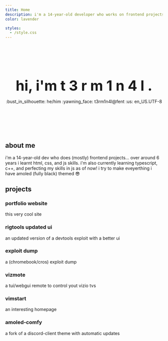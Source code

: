 ```yaml
---
title: Home
description: i'm a 14-year-old developer who works on frontend projects and has been programming for 6 years.
color: lavender

styles:
  - /style.css
---
```


<div style="text-align:center;position:relative;margin: 120px 0;">
  <h1 style="position:relative;z-index:10;font-size: 3.2em;margin:15px 0;">
    hi, i'm <span class="letters">
      <span class="letter">t</span>
      <span class="letter">3</span>
      <span class="letter">r</span>
      <span class="letter">m</span>
      <span class="letter">1</span>
      <span class="letter">n</span>
      <span class="letter">4</span>
      <span class="letter">l</span>
      <span class="period">.</span>
    </span>
  </h1>
  <div style="position:relative;z-index:10;">
    <span class="chip">:bust_in_silhouette: he/him</span>
    <span class="chip">:yawning_face: t3rm1n4l@fent</span>
    <span class="chip">:us: en_US.UTF-8</span>
  </div>
  <div class="blur"></div>
</div>

## about me

i'm a 14-year-old dev who does (mostly) frontend projects...
over around 6 years i learnt html, css, and js skills.
i'm also currently learning typescript, c++, and perfecting my skills in js as of now!
i try to make eveyerthing i have amoled (fully black) themed :sunglasses:

## projects

<projects-container>
  <project-card onclick="window.open('https://t3rm1n4l.dev')" style="--color:var(--red);">
    <h3>portfolio website</h3>
    <p>this very cool site</p>
  </project-card>
  
  <project-card onclick="window.open('https://github.com/T3M1N4L/rigtools-updated-ui')" style="--color:var(--peach);">
    <h3>rigtools updated ui</h3>
    <p>an updated version of a devtools exploit with a better ui</p>
  </project-card>

  <project-card onclick="window.open('https://expl-dump.t3rm1n4l.dev/')" style="--color:var(--yellow);">
    <h3>exploit dump</h3>
    <p>a (chromebook/cros) exploit dump</p>
  </project-card>

  <project-card onclick="window.open('https://github.com/t3m1n4l/vizmote/')" style="--color:var(--green);">
    <h3>vizmote</h3>
    <p>a tui/webgui remote to control yout vizio tvs</p>
  </project-card>

  <project-card onclick="window.open('https://vimstart.t3rm1n4l.dev/')" style="--color:var(--teal);">
    <h3>vimstart</h3>
    <p>an interesting homepage</p>
  </project-card>

  <project-card onclick="window.open('https://github.com/t3m1n4l/AMOLED-comfy/')" style="--color:var(--blue);">
    <h3>amoled-comfy</h3>
    <p>a fork of a discord-client theme with automatic updates</p>
  </project-card>
</projects-container>
<br/>
